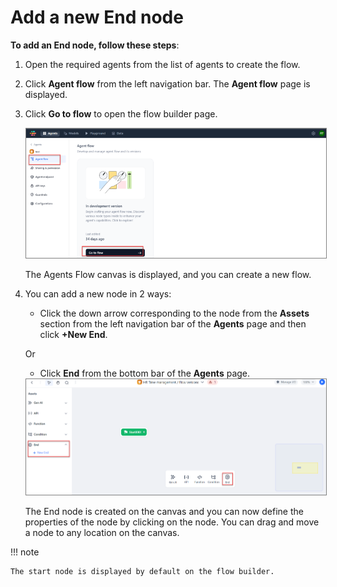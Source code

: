 # Add a new End node

**To add an End node, follow these steps**:

1. Open the required agents from the list of agents to create the flow.
2. Click **Agent flow** from the left navigation bar. The **Agent flow** page is displayed.
3. Click **Go to flow** to open the flow builder page.

    <img src="../images/go-to-flow-canvas.png" alt="Go to Flow Canvas" title="Go to Flow Canvas" style="border: 1px solid gray; zoom:80%;">

    The Agents Flow canvas is displayed, and you can create a new flow.

1. You can add a new node in 2 ways:

    * Click the down arrow corresponding to the node from the **Assets** section from the left navigation bar of the **Agents** page and then click **+New End**.

    Or

    * Click **End** from the bottom bar of the **Agents** page.

    <img src="../images/add-a-new-end-node.png" alt="Add a New End Node" title="Add a New End Node" style="border: 1px solid gray; zoom:80%;">

    The End node is created on the canvas and you can now define the properties of the node by clicking on the node. You can drag and move a node to any location on the canvas.

!!! note

    The start node is displayed by default on the flow builder.

